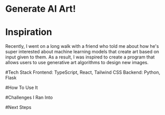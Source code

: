 # Generate AI Art!

# Inspiration
Recently, I went on a long walk with a friend who told me about how he's super interested about machine learning models that create art based on input given to them. As a result, I was inspired to create a program that allows users to use generative art algorithms to design new images. 

#Tech Stack
Frontend: TypeScript, React, Tailwind CSS
Backend: Python, Flask

#How To Use It

#Challenges I Ran Into

#Next Steps
